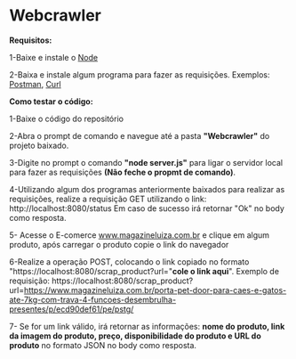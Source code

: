 # Webcrawler

<b>Requisitos:</b>

1-Baixe e instale o <a href ="https://nodejs.org/en/download/">Node</a>

2-Baixa e instale algum programa para fazer as requisições. Exemplos: <a href="https://www.postman.com/">Postman</a>, <a href="https://curl.se/download.html">Curl</a>

<b>Como testar o código:</b>

1-Baixe o código do repositório

2-Abra o prompt de comando e navegue até a pasta <b>"Webcrawler"</b> do projeto baixado.

3-Digite no prompt o comando <b>"node server.js"</b> para ligar o servidor local para fazer as requisições <b>(Não feche o propmt de comando)</b>. 

4-Utilizando algum dos programas anteriormente baixados para realizar as requisições, realize a requisição GET utilizando o link: http://localhost:8080/status Em caso de sucesso irá retornar "Ok" no body como resposta.

5- Acesse o E-comerce www.magazineluiza.com.br e clique em algum produto, após carregar o produto copie o link do navegador

6-Realize a operação POST, colocando o link copiado no formato "https://localhost:8080/scrap_product?url="<b>cole o link aqui</b>". Exemplo de requisição: https://localhost:8080/scrap_product?url=https://www.magazineluiza.com.br/porta-pet-door-para-caes-e-gatos-ate-7kg-com-trava-4-funcoes-desembrulha-presentes/p/ecd90def61/pe/pstg/

7- Se for um link válido, irá retornar as informações: <b>nome do produto, link da imagem do produto, preço, disponibilidade do produto e URL do produto</b> no formato JSON no body como resposta.
